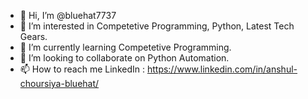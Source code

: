 - 👋 Hi, I’m @bluehat7737
- 👀 I’m interested in Competetive Programming, Python, Latest Tech Gears.
- 🌱 I’m currently learning Competetive Programming.
- 💞️ I’m looking to collaborate on Python Automation.
- 📫 How to reach me LinkedIn : https://www.linkedin.com/in/anshul-choursiya-bluehat/

<!---
bluehat7737/bluehat7737 is a ✨ special ✨ repository because its `README.md` (this file) appears on your GitHub profile.
You can click the Preview link to take a look at your changes.
--->
